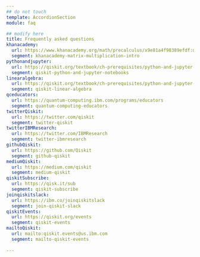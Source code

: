 ```yaml
---
## do not touch
template: AccordionSection
module: faq

## modify here
title: Frequently asked questions
khanacademy:
  url: https://www.khanacademy.org/math/precalculus/x9e81a4f98389efdf:matrices/x9e81a4f98389efdf:multiplying-matrices-by-matrices/v/matrix-multiplication-intro
  segment: khanacademy-matrix-multiplication-intro
pythonandjupyter:
  url: https://qiskit.org/textbook/ch-prerequisites/python-and-jupyter-notebooks.html
  segment: qiskit-python-and-jupyter-notebooks
linearalgebra:
  url: https://qiskit.org/textbook/ch-prerequisites/python-and-jupyter-notebooks.html
  segment: qiskit-linear-algebra
qceducators:
  url: https://quantum-computing.ibm.com/programs/educators
  segment: quantum-computing-educators
twitterQiskit:
  url: https://twitter.com/qiskit
  segment: twitter-qiskit
twitterIBMResearch:
  url: https://twitter.com/IBMResearch
  segment: twitter-ibmresearch
githubQiskit:
  url: https://github.com/Qiskit
  segment: github-qiskit
mediumQiskit:
  url: https://medium.com/qiskit
  segment: medium-qiskit
qiskitSubscribe:
  url: https://qisk.it/sub
  segment: qiskit-subscribe
joinqiskitslack:
  url: https://ibm.co/joinqiskitslack
  segment: join-qiskit-slack
qiskitEvents:
  url: https://qiskit.org/events
  segment: qiskit-events
mailtoQiskit:
  url: mailto:qiskit.events@us.ibm.com
  segment: mailto-qiskit-events
    
---
```


<item>
  <template #title>
  What are the pre-requisites for enrolling in the Summer School?
  </template>
  <template #content>
  Minimal prerequisites are required for the Qiskit Global Summer School. If you know <md-link v-bind="khanacademy">how to multiply two matrices</md-link>, and have some programming experience in Python, you are ready for the Summer School.
  
  You can <md-link v-bind="pythonandjupyter">brush up on Python programming</md-link> before attending the lectures by using the Qiskit Textbook. To make the most out of these lectures, you may also consider looking through the <md-link v-bind="linearalgebra">linear algebra prerequisites</md-link> section of the Qiskit Textbook.
  </template>
</item>

<item>
  <template #title>
  What are the application requirements for the Summer School?
  </template>
  <template #content>
  There is no application or pre-registration for the Qiskit Global Summer School 2021. Registration will be on a first come, first serve basis, with scheduled global availability. Once the Summer School registration reaches capacity, unfortunately we will not be able to register any additional students. Please submit an enquiry below if you have any additional questions!
  </template>
</item>

<item>
  <template #title>
  What are the application requirements for the Summer School?
  </template>
  <template #content>
  There is no application or pre-registration for the Qiskit Global Summer School 2021. Registration will be on a first come, first serve basis, with scheduled global availability. Once the Summer School registration reaches capacity, unfortunately we will not be able to register any additional students. Please submit an enquiry below if you have any additional questions!
  </template>
</item>

<item>
  <template #title>
  What is the time requirement for the Summer School? Is the scheduled fixed or flexible?
  </template>
  <template #content>
  The summer school is made up of a total of 20 lectures, 5 lab sessions & application exercises, in addition to the daily Live Q&A Sessions and final Commencement Celebration. Participation and completion of all labs and lectures are required in order to receive a certificate of completion from the Summer School, with the optional Q&A Sessions and Commencement activities to enhance your Summer School experience. The schedule is not fixed, aside from final lab submission deadlines, and all students can participate on the schedule that works best for them. Students should anticipate a minimum time commitment of 30 hours for the full Summer School, but we recommend planning on 41 hours of participation, with additional time for discussion and collaboration with other students.
  </template>
</item>

<item>
  <template #title>
  I was a student at the Qiskit Global Summer School 2020 - should I enroll in the 2021 Summer School as well?
  </template>
  <template #content>
  The 2021 Summer School will cover briefly introduce quantum computing before diving into classical and quantum machine learning, which was not covered in the 2020 Summer School, so you should enroll if you are interested!
  </template>
</item>

<item>
  <template #title>
  Will the lectures and labs be recorded? Or will they only be accessible live?
  </template> 
  <template #content>
  Lectures and labs sessions will all be recorded and available for live participation and post viewing, as well as the daily Q&A sessions.
  </template>
</item>

<item>
  <template #title>
  Do I need to download anything in order to participate?
  </template>
  <template #content>
  Nope! Everything can be done in-browser.
  </template>
</item>

<item>
  <template #title>
  What is the cost to enroll in the Summer School?
  </template>
  <template #content>
  There is no cost to participate in the summer school!
  </template>
</item>

<item>
  <template #title>
  Will I need any supplies or equipment in order to participate?
  </template>
  <template #content>
  You will need an operating computer with a reliable internet connection and either a mobile device or webcam/microphone on your computer to communicate with mentors and other students. You will need to be able to view seminars and connect virtually. Other than that, you just need to bring yourself
  </template>
</item>

<item>
  <template #title>
  Is there an age limit to participate in the Summer School?
  </template>
  <template #content>
  The age limit for Qiskit Global Summer School 2021 is 14. If you are under the age limit, but still want to be part of the community, please check out other ways you can get connected, and other events that may be available in your area!
  </template>
</item>

<item>
  <template #title>
  I'm interested in hosting my own summer school or implementing Qiskit into my coursework - Where can I learn more?
  </template>
  <template #content>
  Explore IBM Quantums Educators Program <md-link v-bind="qceducators">online here</md-link>, or email <md-link v-bind="qceducators">quantum.education@us.ibm.com</md-link> to connect with the latest coursework and classroom resources for educators and students alike.
  </template>
</item>

<item>
  <template #title>
  How do I connect more with the Quantum Community?
  </template>
  <template #content>
  There are several different ways you can connect with the IBM Quantum Community - depending on your preference. You can <md-link v-bind="twitterQiskit">follow Qiskit</md-link> and <md-link v-bind="twitterIBMResearch">IBM Research</md-link> on Twitter for the latest updates on new events, activities, and features on what is going on with the community. There is also a <md-link v-bind="githubQiskit">community Github</md-link> that you can explore and contribute to, and you can read regular <md-link v-bind="mediumQiskit">blog posts from our team and community members on Medium</md-link>. You can also <md-link v-bind="qiskitSubscribe">subscribe to the Qiskit YouTube</md-link> for the latest video content and our weekly live Seminar Series.
  
  If you want to collaborate and connect with other members of the community, and participate in some of the ongoing conversations about quantum computing, you will want to <md-link v-bind="joinqiskitslack">check out our ever-growing Slack Community</md-link>. From there you can connect with current and past interns, IBM researchers, Qiskit advocates, and fellow community members directly.
  </template>
</item>

<item>
  <template #title>
  Are there any upcoming events in my area that I can participate in?
  </template>
  <template #content>
  All of our announced <md-link v-bind="qiskitEvents">upcoming events are listed on qiskit.org</md-link>, which is continually updated as we roll out more events throughout the year. You can also <md-link v-bind="twitterQiskit">follow Qiskit on Twitter</md-link> for the latest announcements on new and upcoming events!
  </template>
</item>

<item>
  <template #title>
  Still have more questions?
  </template>
  <template #content>
  For any questions about the summer school, please submit your questions using the form below. For all other enquiries, feel free to email us directly at <md-link v-bind="mailtoQiskit">qiskit.events@us.ibm.com</md-link>.
  </template>
</item>
